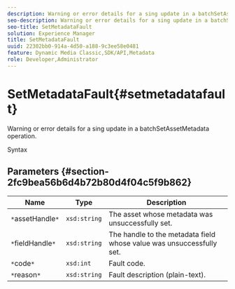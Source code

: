 ```yaml
---
description: Warning or error details for a sing update in a batchSetAssetMetadata operation.
seo-description: Warning or error details for a sing update in a batchSetAssetMetadata operation.
seo-title: SetMetadataFault
solution: Experience Manager
title: SetMetadataFault
uuid: 22302bb0-914a-4d50-a188-9c3ee58e0481
feature: Dynamic Media Classic,SDK/API,Metadata
role: Developer,Administrator
---
```


# SetMetadataFault{#setmetadatafault}

Warning or error details for a sing update in a batchSetAssetMetadata operation.

 Syntax 

## Parameters {#section-2fc9bea56b6d4b72b80d4f04c5f9b862}

|  Name  | Type  | Description  |
|---|---|---|
|  `*`assetHandle`*`  | `xsd:string`  | The asset whose metadata was unsuccessfully set.  |
|  `*`fieldHandle`*`  | `xsd:string`  | The handle to the metadata field whose value was unsuccessfully set.  |
|  `*`code`*`  | `xsd:int`  | Fault code.  |
|  `*`reason`*`  | `xsd:string`  | Fault description (plain-text).  |

